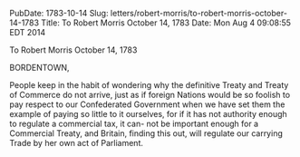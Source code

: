 PubDate: 1783-10-14
Slug: letters/robert-morris/to-robert-morris-october-14-1783
Title: To Robert Morris  October 14, 1783
Date: Mon Aug  4 09:08:55 EDT 2014

   To Robert Morris  October 14, 1783

   BORDENTOWN,

   People keep in the habit of wondering why the definitive Treaty and Treaty
   of Commerce do not arrive, just as if foreign Nations would be so foolish
   to pay respect to our Confederated Government when we have set them the
   example of paying so little to it ourselves, for if it has not authority
   enough to regulate a commercial tax, it can- not be important enough for a
   Commercial Treaty, and Britain, finding this out, will regulate our
   carrying Trade by her own act of Parliament.

    
